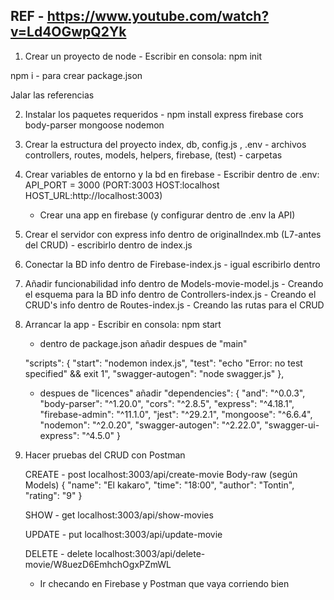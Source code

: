 ## REF - https://www.youtube.com/watch?v=Ld4OGwpQ2Yk

1. Crear un proyecto de node                  -   Escribir en consola:  npm init 

npm i - para crear package.json

Jalar las referencias

2. Instalar los paquetes requeridos       -   npm install express firebase cors body-parser mongoose nodemon

3. Crear la estructura del proyecto
    index, db, config.js   , .env     - archivos
    controllers, routes, models, helpers, firebase, (test)   - carpetas

4. Crear variables de entorno y la bd en firebase    - Escribir dentro de .env:
    API_PORT = 3000     (PORT:3003     HOST:localhost      HOST_URL:http://localhost:3003)

    - Crear una app en firebase (y configurar dentro de .env la API)

5. Crear el servidor con express
    info dentro de originalIndex.mb (L7-antes del CRUD) - escribirlo dentro de index.js

6. Conectar la BD
    info dentro de Firebase-index.js - igual escribirlo dentro

7. Añadir funcionabilidad 
    info dentro de Models-movie-model.js          - Creando el esquema para la BD
    info dentro de Controllers-index.js           - Creando el CRUD's
    info dentro de Routes-index.js                - Creando las rutas para el CRUD

8. Arrancar la app                          - Escribir en consola: npm start

    - dentro de package.json añadir despues de "main"

    "scripts": {
    "start": "nodemon index.js",
    "test": "echo \"Error: no test specified\" && exit 1",
    "swagger-autogen": "node swagger.js"
  },

    - despues de "licences" añadir
    "dependencies": {
    "and": "^0.0.3",
    "body-parser": "^1.20.0",
    "cors": "^2.8.5",
    "express": "^4.18.1",
    "firebase-admin": "^11.1.0",
    "jest": "^29.2.1",
    "mongoose": "^6.6.4",
    "nodemon": "^2.0.20",
    "swagger-autogen": "^2.22.0",
    "swagger-ui-express": "^4.5.0"
  }

9. Hacer pruebas del CRUD con Postman

    CREATE - post localhost:3003/api/create-movie
    Body-raw  (según Models)
    {
    "name": "El kakaro",
    "time": "18:00",
    "author": "Tontin",
    "rating": "9"
    }

    SHOW - get localhost:3003/api/show-movies

    UPDATE - put localhost:3003/api/update-movie

    DELETE - delete localhost:3003/api/delete-movie/W8uezD6EmhchOgxPZmWL

    - Ir checando en Firebase y Postman que vaya corriendo bien

